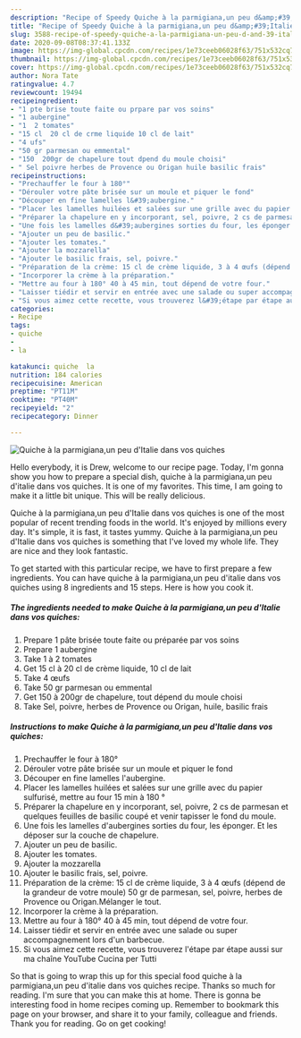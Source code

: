 ```yaml
---
description: "Recipe of Speedy Quiche à la parmigiana,un peu d&amp;#39;Italie dans vos quiches"
title: "Recipe of Speedy Quiche à la parmigiana,un peu d&amp;#39;Italie dans vos quiches"
slug: 3588-recipe-of-speedy-quiche-a-la-parmigiana-un-peu-d-and-39-italie-dans-vos-quiches
date: 2020-09-08T08:37:41.133Z
image: https://img-global.cpcdn.com/recipes/1e73ceeb06028f63/751x532cq70/quiche-a-la-parmigianaun-peu-ditalie-dans-vos-quiches-photo-principale-de-la-recette.jpg
thumbnail: https://img-global.cpcdn.com/recipes/1e73ceeb06028f63/751x532cq70/quiche-a-la-parmigianaun-peu-ditalie-dans-vos-quiches-photo-principale-de-la-recette.jpg
cover: https://img-global.cpcdn.com/recipes/1e73ceeb06028f63/751x532cq70/quiche-a-la-parmigianaun-peu-ditalie-dans-vos-quiches-photo-principale-de-la-recette.jpg
author: Nora Tate
ratingvalue: 4.7
reviewcount: 19494
recipeingredient:
- "1 pte brise toute faite ou prpare par vos soins"
- "1 aubergine"
- "1  2 tomates"
- "15 cl  20 cl de crme liquide 10 cl de lait"
- "4 ufs"
- "50 gr parmesan ou emmental"
- "150  200gr de chapelure tout dpend du moule choisi"
- " Sel poivre herbes de Provence ou Origan huile basilic frais"
recipeinstructions:
- "Prechauffer le four à 180°"
- "Dérouler votre pâte brisée sur un moule et piquer le fond"
- "Découper en fine lamelles l&#39;aubergine."
- "Placer les lamelles huilées et salées sur une grille avec du papier sulfurisé, mettre au four 15 min à 180 °"
- "Préparer la chapelure en y incorporant, sel, poivre, 2 cs de parmesan et quelques feuilles de basilic coupé et venir tapisser le fond du moule."
- "Une fois les lamelles d&#39;aubergines sorties du four, les éponger. Et les déposer sur la couche de chapelure."
- "Ajouter un peu de basilic."
- "Ajouter les tomates."
- "Ajouter la mozzarella"
- "Ajouter le basilic frais, sel, poivre."
- "Préparation de la crème: 15 cl de crème liquide, 3 à 4 œufs (dépend de la grandeur de votre moule) 50 gr de parmesan, sel, poivre, herbes de Provence ou Origan.Mélanger le tout."
- "Incorporer la crème à la préparation."
- "Mettre au four à 180° 40 à 45 min, tout dépend de votre four."
- "Laisser tiédir et servir en entrée avec une salade ou super accompagnement lors d&#39;un barbecue."
- "Si vous aimez cette recette, vous trouverez l&#39;étape par étape aussi sur ma chaîne YouTube Cucina per Tutti"
categories:
- Recipe
tags:
- quiche
- 
- la

katakunci: quiche  la 
nutrition: 184 calories
recipecuisine: American
preptime: "PT11M"
cooktime: "PT40M"
recipeyield: "2"
recipecategory: Dinner

---
```



![Quiche à la parmigiana,un peu d&#39;Italie dans vos quiches](https://img-global.cpcdn.com/recipes/1e73ceeb06028f63/751x532cq70/quiche-a-la-parmigianaun-peu-ditalie-dans-vos-quiches-photo-principale-de-la-recette.jpg)

Hello everybody, it is Drew, welcome to our recipe page. Today, I'm gonna show you how to prepare a special dish, quiche à la parmigiana,un peu d&#39;italie dans vos quiches. It is one of my favorites. This time, I am going to make it a little bit unique. This will be really delicious.

Quiche à la parmigiana,un peu d&#39;Italie dans vos quiches is one of the most popular of recent trending foods in the world. It's enjoyed by millions every day. It's simple, it is fast, it tastes yummy. Quiche à la parmigiana,un peu d&#39;Italie dans vos quiches is something that I've loved my whole life. They are nice and they look fantastic.




To get started with this particular recipe, we have to first prepare a few ingredients. You can have quiche à la parmigiana,un peu d&#39;italie dans vos quiches using 8 ingredients and 15 steps. Here is how you cook it.

<!--inarticleads1-->

##### The ingredients needed to make Quiche à la parmigiana,un peu d&#39;Italie dans vos quiches:

1. Prepare 1 pâte brisée toute faite ou préparée par vos soins
1. Prepare 1 aubergine
1. Take 1 à 2 tomates
1. Get 15 cl à 20 cl de crème liquide, 10 cl de lait
1. Take 4 œufs
1. Take 50 gr parmesan ou emmental
1. Get 150 à 200gr de chapelure, tout dépend du moule choisi
1. Take  Sel, poivre, herbes de Provence ou Origan, huile, basilic frais




<!--inarticleads2-->

##### Instructions to make Quiche à la parmigiana,un peu d&#39;Italie dans vos quiches:

1. Prechauffer le four à 180°
1. Dérouler votre pâte brisée sur un moule et piquer le fond
1. Découper en fine lamelles l&#39;aubergine.
1. Placer les lamelles huilées et salées sur une grille avec du papier sulfurisé, mettre au four 15 min à 180 °
1. Préparer la chapelure en y incorporant, sel, poivre, 2 cs de parmesan et quelques feuilles de basilic coupé et venir tapisser le fond du moule.
1. Une fois les lamelles d&#39;aubergines sorties du four, les éponger. Et les déposer sur la couche de chapelure.
1. Ajouter un peu de basilic.
1. Ajouter les tomates.
1. Ajouter la mozzarella
1. Ajouter le basilic frais, sel, poivre.
1. Préparation de la crème: 15 cl de crème liquide, 3 à 4 œufs (dépend de la grandeur de votre moule) 50 gr de parmesan, sel, poivre, herbes de Provence ou Origan.Mélanger le tout.
1. Incorporer la crème à la préparation.
1. Mettre au four à 180° 40 à 45 min, tout dépend de votre four.
1. Laisser tiédir et servir en entrée avec une salade ou super accompagnement lors d&#39;un barbecue.
1. Si vous aimez cette recette, vous trouverez l&#39;étape par étape aussi sur ma chaîne YouTube Cucina per Tutti




So that is going to wrap this up for this special food quiche à la parmigiana,un peu d&#39;italie dans vos quiches recipe. Thanks so much for reading. I'm sure that you can make this at home. There is gonna be interesting food in home recipes coming up. Remember to bookmark this page on your browser, and share it to your family, colleague and friends. Thank you for reading. Go on get cooking!
